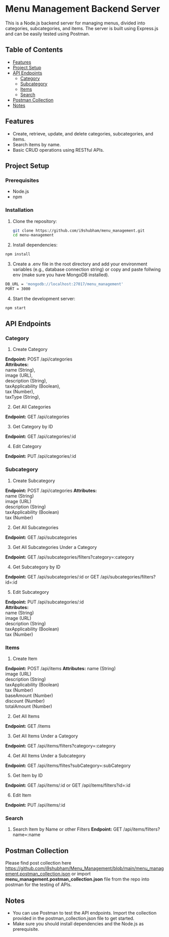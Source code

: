 # Menu Management Backend Server

This is a Node.js backend server for managing menus, divided into categories, subcategories, and items. The server is built using Express.js and can be easily tested using Postman.

## Table of Contents
- [Features](#features)
- [Project Setup](#project-setup)
- [API Endpoints](#api-endpoints)
  - [Category](#category)
  - [Subcategory](#subcategory)
  - [Items](#items)
  - [Search](#search)
- [Postman Collection](#postman-collection)
- [Notes](#notes)

## Features
- Create, retrieve, update, and delete categories, subcategories, and items.
- Search items by name.
- Basic CRUD operations using RESTful APIs.

## Project Setup

### Prerequisites
- Node.js
- npm

### Installation
1. Clone the repository:
   ```bash
   git clone https://github.com/i9shubham/menu_management.git
   cd menu-management
   ```
2. Install dependencies:
  ```bash
  npm install
  ```
3. Create a .env file in the root directory and add your environment variables (e.g., database connection string) or copy and paste follwing env (make sure you have MongoDB installed).

  ```bash
  DB_URL = 'mongodb://localhost:27017/menu_management'
  PORT = 3000
  ```
4. Start the development server:

  ```bash
  npm start
  ```

## API Endpoints
### Category
1. Create Category

  **Endpoint:** POST /api/categories  
  **Attributes:**  
  name (String),  
  image (URL),  
  description (String),  
  taxApplicability (Boolean),  
  tax (Number),  
  taxType (String),  

2. Get All Categories

**Endpoint:** GET /api/categories

3. Get Category by ID 

**Endpoint:** GET /api/categories/:id

4. Edit Category

**Endpoint:** PUT /api/categories/:id

### Subcategory
1. Create Subcategory

**Endpoint:** POST /api/categories
**Attributes:**  
name (String)  
image (URL)  
description (String)  
taxApplicability (Boolean)  
tax (Number)  

2. Get All Subcategories  

**Endpoint:** GET /api/subcategories

3. Get All Subcategories Under a Category

**Endpoint:** GET /api/subcategories/filters?category=:category

4. Get Subcategory by ID

**Endpoint:** GET /api/subcategories/:id or GET /api/subcategories/filters?id=:id

5. Edit Subcategory

**Endpoint:** PUT /api/subcategories/:id  
**Attributes:**  
name (String)  
image (URL)  
description (String)  
taxApplicability (Boolean)  
tax (Number)  

### Items
1. Create Item

**Endpoint:** POST /api/items
**Attributes:**
name (String)  
image (URL)  
description (String)  
taxApplicability (Boolean)  
tax (Number)  
baseAmount (Number)  
discount (Number)  
totalAmount (Number)  

2. Get All Items

**Endpoint:** GET /items

3. Get All Items Under a Category

**Endpoint:** GET /api/items/filters?category=:category

4. Get All Items Under a Subcategory

**Endpoint:** GET /api/items/filtes?subCategory=:subCategory

5. Get Item by ID

**Endpoint:** GET /api/items/:id or GET /api/items/filters?id=:id

6. Edit Item

**Endpoint:** PUT /api/items/:id

### Search
1. Search Item by Name or other Filters
**Endpoint:** GET /api/items/filters?name=:name

## Postman Collection
Please find post collection here https://github.com/i9shubham/Menu_Management/blob/main/menu_management.postman_collection.json or import **menu_management.postman_collection.json** file from the repo into postman for the testing of APIs.

## Notes
- You can use Postman to test the API endpoints. Import the collection provided in the postman_collection.json file to get started.
- Make sure you should install dependencies and the Node.js as prerequisite.
